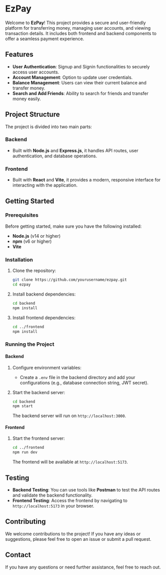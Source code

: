 # EzPay

Welcome to **EzPay**! This project provides a secure and user-friendly platform for transferring money, managing user accounts, and viewing transaction details. It includes both frontend and backend components to offer a seamless payment experience.

## Features

- **User Authentication**: Signup and Signin functionalities to securely access user accounts.
- **Account Management**: Option to update user credentials.
- **Balance Management**: Users can view their current balance and transfer money.
- **Search and Add Friends**: Ability to search for friends and transfer money easily.

## Project Structure

The project is divided into two main parts:

### Backend
- Built with **Node.js** and **Express.js**, it handles API routes, user authentication, and database operations.

### Frontend
- Built with **React** and **Vite**, it provides a modern, responsive interface for interacting with the application.

## Getting Started

### Prerequisites
Before getting started, make sure you have the following installed:
- **Node.js** (v14 or higher)
- **npm** (v6 or higher)
- **Vite**

### Installation

1. Clone the repository:

    ```bash
    git clone https://github.com/yourusername/ezpay.git
    cd ezpay
    ```

2. Install backend dependencies:

    ```bash
    cd backend
    npm install
    ```

3. Install frontend dependencies:

    ```bash
    cd ../frontend
    npm install
    ```

### Running the Project

#### Backend
1. Configure environment variables:
   - Create a `.env` file in the backend directory and add your configurations (e.g., database connection string, JWT secret).

2. Start the backend server:

    ```bash
    cd backend
    npm start
    ```

   The backend server will run on `http://localhost:3000`.

#### Frontend
1. Start the frontend server:

    ```bash
    cd ../frontend
    npm run dev
    ```

   The frontend will be available at `http://localhost:5173`.

## Testing

- **Backend Testing**: You can use tools like **Postman** to test the API routes and validate the backend functionality.
- **Frontend Testing**: Access the frontend by navigating to `http://localhost:5173` in your browser.

## Contributing

We welcome contributions to the project! If you have any ideas or suggestions, please feel free to open an issue or submit a pull request.

## Contact

If you have any questions or need further assistance, feel free to reach out.

